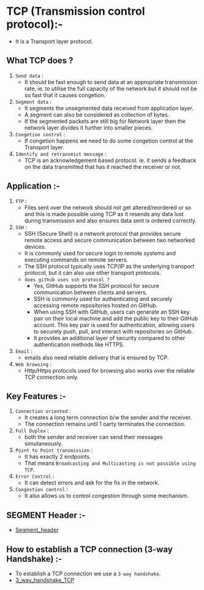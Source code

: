 # TCP (Transmission control protocol):-
- It is a Transport layer protocol.
## What TCP does ?
1. `Send data` : 
    - It should be fast enough to send data at an appropriate transmission rate, ie. to utilise the full capacity of the network but it should not be so fast that it causes congetion.
2. `Segment data` :
    - It segments the unsegmented data received from application layer.
    - A segment can also be considered as collection of bytes.
    - If the segmented packets are still big for Network layer then the network layer divides it further into smaller pieces.
3. `Congetion control` :
    - If congetion happens we need to do some congetion control at the Transport layer.
4. `Identify and retransmist message` :
    - TCP is an acknowledgement based protocol. ie. it sends a feedback on the data transmitted that has it reached the receiver or not.

## Application :-
1. `FTP` :
    - Files sent over the network should not get altered/reordered or so and this is made possible using TCP as it resends any data lost during transmission and also ensures data sent is ordered correctly.
2. `SSH` :
    - SSH (Secure Shell) is a network protocol that provides secure remote access and secure communication between two networked devices.
    - It is commonly used for secure login to remote systems and executing commands on remote servers.
    - The SSH protocol typically uses TCP/IP as the underlying transport protocol, but it can also use other transport protocols.
    - `does github uses ssh protocol ?`
        - Yes, GitHub supports the SSH protocol for secure communication between clients and servers. 
        - SSH is commonly used for authenticating and securely accessing remote repositories hosted on GitHub.
        - When using SSH with GitHub, users can generate an SSH key pair on their local machine and add the public key to their GitHub account. This key pair is used for authentication, allowing users to securely push, pull, and interact with repositories on GitHub.
        - It provides an additional layer of security compared to other authentication methods like HTTPS.
3. `Email` :
    - emails also need reliable delivery that is ensured by TCP.
4. `Web browsing` :
    - Http/Https protocols used for browsing also works over the reliable TCP connection only.

## Key Features :-
1. `Connection oriented` :
    - It creates a long term connection b/w the sender and the receiver.
    - The connection remains until 1 oarty terminates the connection.
2. `Full Duplex` :
    - both the sender and receiver can send their messages simutaneously.
3. `Point to Point transmission` :
    - It has exactly 2 endpoints.
    - That means `Broadcasting and Multicasting is not possible using TCP`.
4. `Error Control` :
    - It can detect errors and ask for the fix in the network.
5. `Congestion control` :
    -  It also allows us to control congestion through some mechanism.

## SEGMENT Header :-
- [Segment_header](https://drive.google.com/file/d/1731xtFeqz-8rMqu3rnt8bSpOIyzddNTj/view?usp=drive_link)

## How to establish a TCP connection (3-way Handshake) :-
- To establish a TCP connection we use a `3-way handshake`.
- [3_way_handshake_TCP](https://drive.google.com/file/d/1p3uM1Kgplu9ldxIlieflKNC-brzG0I9P/view?usp=drive_link)